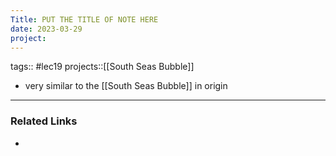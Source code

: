 ```yaml
---
Title: PUT THE TITLE OF NOTE HERE
date: 2023-03-29
project:
---
```

tags:: #lec19 
projects::[[South Seas Bubble]]


- very similar to the [[South Seas Bubble]] in origin

---

### Related Links

- 